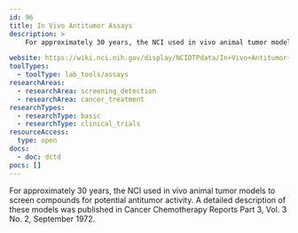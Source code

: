 ```yaml
---
id: 96
title: In Vivo Antitumor Assays
description: >
    For approximately 30 years, the NCI used in vivo animal tumor models to screen compounds for potential antitumor activity. A detailed description of these models was published in Cancer Chemotherapy Reports Part 3, Vol. 3 No. 2, September 1972.

website: https://wiki.nci.nih.gov/display/NCIDTPdata/In+Vivo+Antitumor+Assays
toolTypes:
  - toolType: lab_tools/assays
researchAreas:
  - researchArea: screening_detection
  - researchArea: cancer_treatment
researchTypes:
  - researchType: basic
  - researchType: clinical_trials
resourceAccess:
  type: open
docs:
  - doc: dctd
pocs: []
---
```

For approximately 30 years, the NCI used in vivo animal tumor models to screen compounds for potential antitumor activity. A detailed description of these models was published in Cancer Chemotherapy Reports Part 3, Vol. 3 No. 2, September 1972.